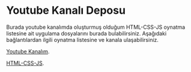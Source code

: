 # Youtube Kanalı Deposu

Burada youtube kanalımda oluşturmuş olduğum HTML-CSS-JS oynatma listesine ait uygulama
dosyalarını burada bulabilirsiniz. Aşağıdaki bağlantılardan ilgili oynatma listesine ve kanala ulaşabilirsiniz.

[Youtube Kanalım](https://www.youtube.com/channel/UCxSgy7kAjD5r9zXMxt9DtAQ?view_as=subscriber).

[HTML-CSS-JS](https://www.youtube.com/watch?v=wI05oYbVeiA&list=PL2gZB_AT1f5YVoGL9SRSfum5DNzXycCFQ).